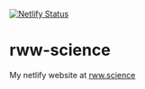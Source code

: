 
[![Netlify Status](https://api.netlify.com/api/v1/badges/988ff890-6260-44d0-baa2-d81f73578266/deploy-status)](https://app.netlify.com/sites/rwalker/deploys)

# rww-science

My netlify website at [rww.science](https://rww.science)
